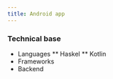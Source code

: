 ```yaml
---
title: Android app
---
```


### Technical base
* Languages
** Haskel
** Kotlin
* Frameworks
* Backend

